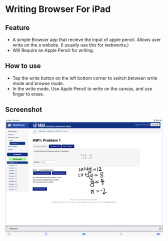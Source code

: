 # Writing Browser For iPad
## Feature
- A simple Browser app that recieve the input of apple pencil. Allows user write on the a website. (I usually use this for webworks.)
- Will Require an Apple Pencil for writing.


## How to use
- Tap the write button on the left bottom corner to switch between write mode and browse mode.
- In the write mode, Use Apple Pencil to write on the canvas, and use finger to erase.

## Screenshot
![Alt text](/Screenshots/Sample.PNG "Sample")
